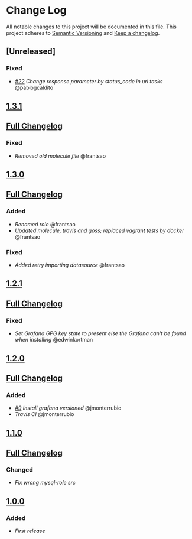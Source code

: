 # Change Log
All notable changes to this project will be documented in this file.
This project adheres to [Semantic Versioning](http://semver.org/) and [Keep a changelog](https://github.com/olivierlacan/keep-a-changelog).

## [Unreleased]
### Fixed
- *[#22](https://github.com/idealista/grafana_role/issues/22) Change response parameter by status_code in uri tasks* @pablogcaldito

## [1.3.1](https://github.com/idealista/grafana_role/tree/1.3.1)
## [Full Changelog](https://github.com/idealista/grafana_role/compare/1.3.0...1.3.1)
### Fixed
- *Removed old molecule file* @frantsao

## [1.3.0](https://github.com/idealista/grafana_role/tree/1.3.0)
## [Full Changelog](https://github.com/idealista/grafana_role/compare/1.2.1...1.3.0)
### Added
- *Renamed role* @frantsao
- *Updated molecule, travis and goss; replaced vagrant tests by docker* @frantsao
### Fixed
- *Added retry importing datasource* @frantsao

## [1.2.1](https://github.com/idealista/grafana_role/tree/1.2.1)
## [Full Changelog](https://github.com/idealista/grafana_role/compare/1.2.0...1.2.1)
### Fixed
- *Set Grafana GPG key state to present else the Grafana can't be found when installing* @edwinkortman

## [1.2.0](https://github.com/idealista/grafana_role/tree/1.2.0)
## [Full Changelog](https://github.com/idealista/grafana_role/compare/1.1.0...1.2.0)
### Added
- *[#9](https://github.com/idealista/grafana_role/issues/9) Install grafana versioned* @jmonterrubio
- *Travis CI* @jmonterrubio

## [1.1.0](https://github.com/idealista/grafana_role/tree/1.1.0)
## [Full Changelog](https://github.com/idealista/grafana_role/compare/1.0.0...1.1.0)
### Changed
- *Fix wrong mysql-role src*

## [1.0.0](https://github.com/idealista/grafana_role/tree/1.0.0)
### Added
- *First release*
